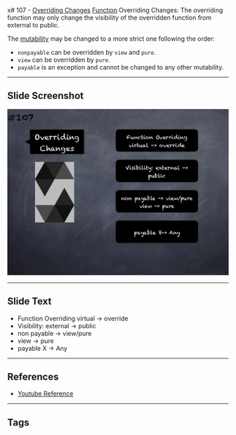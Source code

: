 x# 107 - [Overriding Changes](Overriding%20Changes.md)
[Function](../2.%20Solidity%20101/Functions.md) Overriding Changes: The overriding function may only change the visibility of the overridden function from external to public. 

The [mutability](../2.%20Solidity%20101/Function%20Mutability.md) may be changed to a more strict one following the order: 

- `nonpayable` can be overridden by `view` and `pure`. 
- `view` can be overridden by `pure`. 
- `payable` is an exception and cannot be changed to any other mutability.

___
## Slide Screenshot
![107.png](../../images/3.Solidity%20201/107.png)
___
## Slide Text
- Function Overriding virtual -> override
- Visibility: external -> public
- non payable -> view/pure
- view -> pure
- payable X -> Any
___
## References
- [Youtube Reference](https://youtu.be/3bFgsmsQXrE?t=578)
___
## Tags